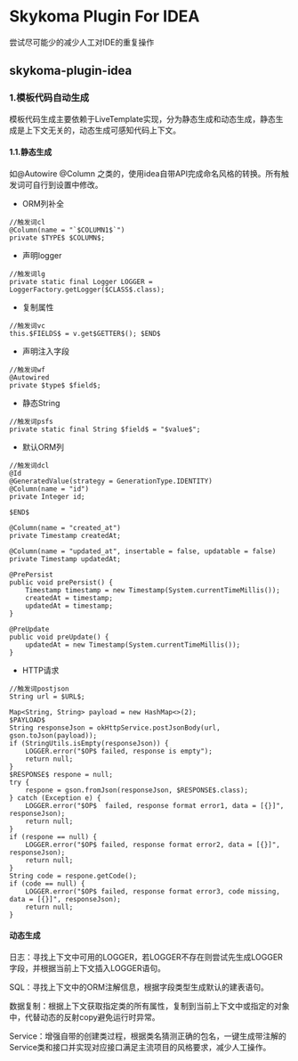 # Skykoma Plugin For IDEA
尝试尽可能少的减少人工对IDE的重复操作

## skykoma-plugin-idea
### 1.模板代码自动生成
模板代码生成主要依赖于LiveTemplate实现，分为静态生成和动态生成，静态生成是上下文无关的，动态生成可感知代码上下文。

#### 1.1.静态生成
如@Autowire @Column 之类的，使用idea自带API完成命名风格的转换。所有触发词可自行到设置中修改。
- ORM列补全
```
//触发词cl
@Column(name = "`$COLUMN1$`")
private $TYPE$ $COLUMN$;
```
- 声明logger
```
//触发词lg
private static final Logger LOGGER = LoggerFactory.getLogger($CLASS$.class);
```
- 复制属性
```
//触发词vc
this.$FIELDS$ = v.get$GETTER$(); $END$
```
- 声明注入字段
```
//触发词wf
@Autowired
private $type$ $field$;
```
- 静态String
```
//触发词psfs
private static final String $field$ = "$value$";
```
- 默认ORM列
```
//触发词dcl
@Id
@GeneratedValue(strategy = GenerationType.IDENTITY)
@Column(name = "id")
private Integer id;

$END$

@Column(name = "created_at")
private Timestamp createdAt;

@Column(name = "updated_at", insertable = false, updatable = false)
private Timestamp updatedAt;

@PrePersist
public void prePersist() {
    Timestamp timestamp = new Timestamp(System.currentTimeMillis());
    createdAt = timestamp;
    updatedAt = timestamp;
}

@PreUpdate
public void preUpdate() {
    updatedAt = new Timestamp(System.currentTimeMillis());
}

```
- HTTP请求
```
//触发词postjson
String url = $URL$;

Map<String, String> payload = new HashMap<>(2);
$PAYLOAD$
String responseJson = okHttpService.postJsonBody(url, gson.toJson(payload));
if (StringUtils.isEmpty(responseJson)) {
    LOGGER.error("$OP$ failed, response is empty");
    return null;
}
$RESPONSE$ respone = null;
try {
    respone = gson.fromJson(responseJson, $RESPONSE$.class);
} catch (Exception e) {
    LOGGER.error("$OP$  failed, response format error1, data = [{}]", responseJson);
    return null;
}
if (respone == null) {
    LOGGER.error("$OP$ failed, response format error2, data = [{}]", responseJson);
    return null;
}
String code = respone.getCode();
if (code == null) {
    LOGGER.error("$OP$ failed, response format error3, code missing, data = [{}]", responseJson);
    return null;
}
```

#### 动态生成
日志：寻找上下文中可用的LOGGER，若LOGGER不存在则尝试先生成LOGGER字段，并根据当前上下文插入LOGGER语句。

SQL：寻找上下文中的ORM注解信息，根据字段类型生成默认的建表语句。

数据复制：根据上下文获取指定类的所有属性，复制到当前上下文中或指定的对象中，代替动态的反射copy避免运行时异常。

Service：增强自带的创建类过程，根据类名猜测正确的包名，一键生成带注解的Service类和接口并实现对应接口满足主流项目的风格要求，减少人工操作。